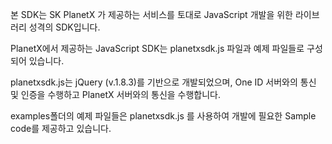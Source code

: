 본 SDK는 SK PlanetX 가 제공하는 서비스를 토대로  JavaScript 개발을 위한 라이브러리 성격의 SDK입니다. 

PlanetX에서 제공하는 JavaScript SDK는 planetxsdk.js 파일과 예제 파일들로 구성되어 있습니다. 

planetxsdk.js는 jQuery (v.1.8.3)를 기반으로 개발되었으며, 
One ID 서버와의 통신 및 인증을 수행하고 PlanetX 서버와의 통신을 수행합니다.

examples폴더의 예제 파일들은 planetxsdk.js 를 사용하여 
개발에 필요한 Sample code를 제공하고 있습니다.
